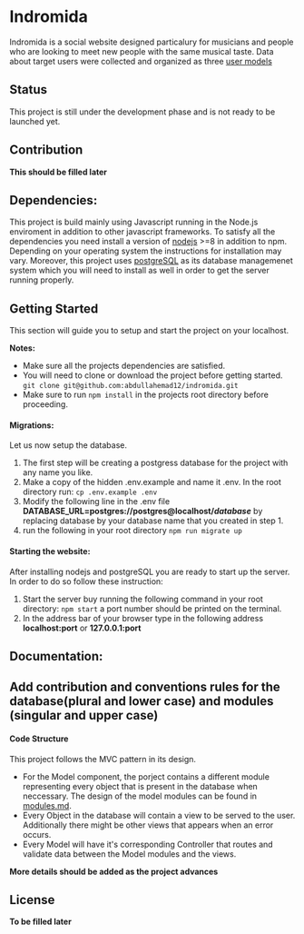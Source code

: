 # Indromida 
Indromida is a social website designed particalury for musicians and people who are looking to meet new people with the same musical taste. Data about target users were collected and organized as three [user models](docs/UserDesign/user_models.md)

## Status 

This project is still under the development phase and is not ready to be launched yet.

## Contribution

 **This should be filled later**


## Dependencies:

This project is build mainly using Javascript running in the Node.js enviroment in addition to other javascript frameworks. To satisfy all the dependencies you need install a version of [nodejs](https://nodejs.org/en/) >=8 in addition to npm. Depending on your operating system the instructions for installation may vary. Moreover, this project uses [postgreSQL](https://www.postgresql.org) as its database managemenet system which you will need to install as well in order to get the server running properly.

## Getting Started

This section will guide you to setup and start the project on your localhost.

**Notes:** 
- Make sure all the projects dependencies are satisfied.
- You will need to clone or download the project before getting started.
	`git clone git@github.com:abdullahemad12/indromida.git`
- Make sure to run `npm install` in the projects root directory before proceeding.



#### Migrations: 

Let us now setup the database.

1. The first step will be creating a postgress database for the project with any name you like. 
2. Make a copy of the hidden .env.example and name it .env.
	In the root directory run: `cp .env.example .env`
3. Modify the following line in the .env file **DATABASE_URL=postgres://postgres@localhost/_database_** by replacing database by your
database name that you created in step 1.
4. run the following in your root directory `npm run migrate up`


#### Starting the website: 

After installing nodejs and postgreSQL you are ready to start up the server. In order to do so follow these instruction: 


1. Start the server buy running the following command in your root directory: 
	`npm start`
a port number should be printed on the terminal. 
1. In the address bar of your browser type in the following address **localhost:port** or **127.0.0.1:port**

## Documentation: 



## Add contribution and conventions rules for the database(plural and lower case) and modules (singular and upper case)


#### Code Structure
This project follows the MVC pattern in its design.
- For the Model component, the porject contains a different module representing every object that is present in the database when neccessary. The design of the model modules can be found in [modules.md](docs/modules.md).
- Every Object in the database will contain a view to be served to the user. Additionally there might be other views that appears when an error occurs.
- Every Model will have it's corresponding Controller that routes and validate data between the Model modules and the views.

**More details should be added as the project advances**

## License

**To be filled later**


